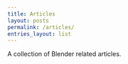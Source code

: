 ```yaml
---
title: Articles
layout: posts
permalink: /articles/
entries_layout: list
---
```


A collection of Blender related articles.